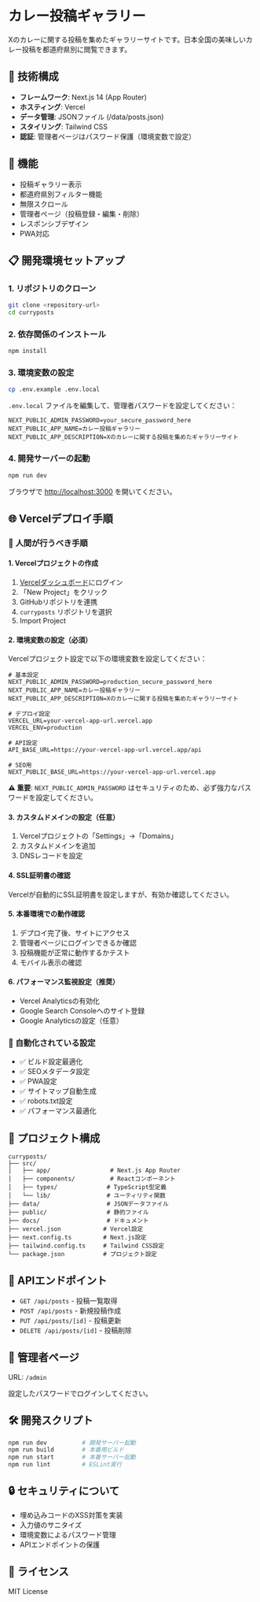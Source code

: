 # カレー投稿ギャラリー

Xのカレーに関する投稿を集めたギャラリーサイトです。日本全国の美味しいカレー投稿を都道府県別に閲覧できます。

## 🍛 技術構成

- **フレームワーク**: Next.js 14 (App Router)
- **ホスティング**: Vercel
- **データ管理**: JSONファイル (/data/posts.json)
- **スタイリング**: Tailwind CSS
- **認証**: 管理者ページはパスワード保護（環境変数で設定）

## 🚀 機能

- 投稿ギャラリー表示
- 都道府県別フィルター機能
- 無限スクロール
- 管理者ページ（投稿登録・編集・削除）
- レスポンシブデザイン
- PWA対応

## 📋 開発環境セットアップ

### 1. リポジトリのクローン

```bash
git clone <repository-url>
cd curryposts
```

### 2. 依存関係のインストール

```bash
npm install
```

### 3. 環境変数の設定

```bash
cp .env.example .env.local
```

`.env.local` ファイルを編集して、管理者パスワードを設定してください：

```env
NEXT_PUBLIC_ADMIN_PASSWORD=your_secure_password_here
NEXT_PUBLIC_APP_NAME=カレー投稿ギャラリー
NEXT_PUBLIC_APP_DESCRIPTION=Xのカレーに関する投稿を集めたギャラリーサイト
```

### 4. 開発サーバーの起動

```bash
npm run dev
```

ブラウザで [http://localhost:3000](http://localhost:3000) を開いてください。

## 🌐 Vercelデプロイ手順

### 🔧 **人間が行うべき手順**

#### 1. Vercelプロジェクトの作成
1. [Vercelダッシュボード](https://vercel.com/dashboard)にログイン
2. 「New Project」をクリック
3. GitHubリポジトリを連携
4. `curryposts` リポジトリを選択
5. Import Project

#### 2. 環境変数の設定（必須）
Vercelプロジェクト設定で以下の環境変数を設定してください：

```env
# 基本設定
NEXT_PUBLIC_ADMIN_PASSWORD=production_secure_password_here
NEXT_PUBLIC_APP_NAME=カレー投稿ギャラリー
NEXT_PUBLIC_APP_DESCRIPTION=Xのカレーに関する投稿を集めたギャラリーサイト

# デプロイ設定
VERCEL_URL=your-vercel-app-url.vercel.app
VERCEL_ENV=production

# API設定
API_BASE_URL=https://your-vercel-app-url.vercel.app/api

# SEO用
NEXT_PUBLIC_BASE_URL=https://your-vercel-app-url.vercel.app
```

**⚠️ 重要**: `NEXT_PUBLIC_ADMIN_PASSWORD` はセキュリティのため、必ず強力なパスワードを設定してください。

#### 3. カスタムドメインの設定（任意）
1. Vercelプロジェクトの「Settings」→「Domains」
2. カスタムドメインを追加
3. DNSレコードを設定

#### 4. SSL証明書の確認
Vercelが自動的にSSL証明書を設定しますが、有効か確認してください。

#### 5. 本番環境での動作確認
1. デプロイ完了後、サイトにアクセス
2. 管理者ページにログインできるか確認
3. 投稿機能が正常に動作するかテスト
4. モバイル表示の確認

#### 6. パフォーマンス監視設定（推奨）
- Vercel Analyticsの有効化
- Google Search Consoleへのサイト登録
- Google Analyticsの設定（任意）

### 🤖 自動化されている設定

- ✅ ビルド設定最適化
- ✅ SEOメタデータ設定
- ✅ PWA設定
- ✅ サイトマップ自動生成
- ✅ robots.txt設定
- ✅ パフォーマンス最適化

## 📂 プロジェクト構成

```
curryposts/
├── src/
│   ├── app/                 # Next.js App Router
│   ├── components/          # Reactコンポーネント
│   ├── types/              # TypeScript型定義
│   └── lib/                # ユーティリティ関数
├── data/                   # JSONデータファイル
├── public/                 # 静的ファイル
├── docs/                   # ドキュメント
├── vercel.json            # Vercel設定
├── next.config.ts         # Next.js設定
├── tailwind.config.ts     # Tailwind CSS設定
└── package.json           # プロジェクト設定
```

## 🔧 APIエンドポイント

- `GET /api/posts` - 投稿一覧取得
- `POST /api/posts` - 新規投稿作成
- `PUT /api/posts/[id]` - 投稿更新
- `DELETE /api/posts/[id]` - 投稿削除

## 📝 管理者ページ

URL: `/admin`

設定したパスワードでログインしてください。

## 🛠️ 開発スクリプト

```bash
npm run dev          # 開発サーバー起動
npm run build        # 本番用ビルド
npm run start        # 本番サーバー起動
npm run lint         # ESLint実行
```

## 🔒 セキュリティについて

- 埋め込みコードのXSS対策を実装
- 入力値のサニタイズ
- 環境変数によるパスワード管理
- APIエンドポイントの保護

## 📄 ライセンス

MIT License
